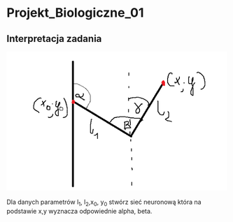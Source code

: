# Projekt_Biologiczne_01
## Interpretacja zadania
![Rysunek](rysunek.png)

Dla danych parametrów l<sub>1</sub>, l<sub>2</sub>,x<sub>0</sub>, y<sub>0</sub> stwórz sieć neuronową
która na podstawie x,y wyznacza odpowiednie alpha, beta.